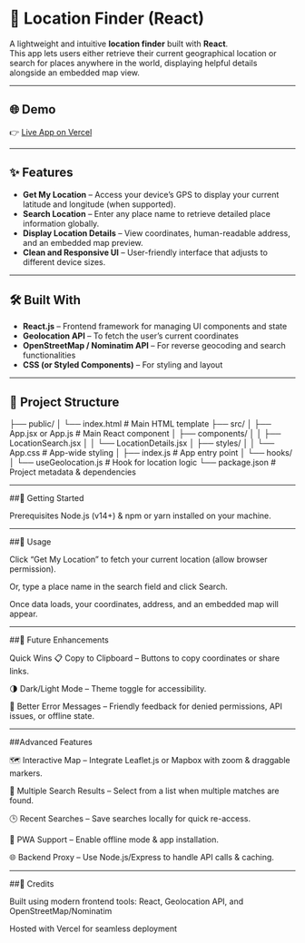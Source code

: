 # 📍 Location Finder (React)

A lightweight and intuitive **location finder** built with **React**.  
This app lets users either retrieve their current geographical location or search for places anywhere in the world, displaying helpful details alongside an embedded map view.

---

## 🌐 Demo

👉 [Live App on Vercel](https://v0-react-location-finder.vercel.app/)

---

## ✨ Features

- **Get My Location** – Access your device’s GPS to display your current latitude and longitude (when supported).  
- **Search Location** – Enter any place name to retrieve detailed place information globally.  
- **Display Location Details** – View coordinates, human-readable address, and an embedded map preview.  
- **Clean and Responsive UI** – User-friendly interface that adjusts to different device sizes.  

---

## 🛠️ Built With

- **React.js** – Frontend framework for managing UI components and state  
- **Geolocation API** – To fetch the user’s current coordinates  
- **OpenStreetMap / Nominatim API** – For reverse geocoding and search functionalities  
- **CSS (or Styled Components)** – For styling and layout  

---

## 📂 Project Structure


├── public/
│   └── index.html             # Main HTML template
├── src/
│   ├── App.jsx or App.js      # Main React component
│   ├── components/
│   │   ├── LocationSearch.jsx
│   │   └── LocationDetails.jsx
│   ├── styles/
│   │   └── App.css            # App-wide styling
│   ├── index.js               # App entry point
│   └── hooks/
│       └── useGeolocation.js  # Hook for location logic
└── package.json               # Project metadata & dependencies

---

##🚀 Getting Started

Prerequisites
Node.js (v14+) & npm or yarn installed on your machine.

---

##📖 Usage

Click “Get My Location” to fetch your current location (allow browser permission).

Or, type a place name in the search field and click Search.

Once data loads, your coordinates, address, and an embedded map will appear.

---

##🚧 Future Enhancements

Quick Wins
📋 Copy to Clipboard – Buttons to copy coordinates or share links.

🌗 Dark/Light Mode – Theme toggle for accessibility.

🛑 Better Error Messages – Friendly feedback for denied permissions, API issues, or offline state.

---

##Advanced Features

🗺️ Interactive Map – Integrate Leaflet.js or Mapbox with zoom & draggable markers.

📌 Multiple Search Results – Select from a list when multiple matches are found.

🕒 Recent Searches – Save searches locally for quick re-access.

📱 PWA Support – Enable offline mode & app installation.

🌐 Backend Proxy – Use Node.js/Express to handle API calls & caching.

---

##🙌 Credits

Built using modern frontend tools: React, Geolocation API, and OpenStreetMap/Nominatim

Hosted with Vercel for seamless deployment

